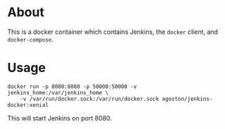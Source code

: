 # About
This is a docker container which contains Jenkins, the `docker` client, and `docker-compose`.

# Usage
```
docker run -p 8080:8080 -p 50000:50000 -v jenkins_home:/var/jenkins_home \
	-v /var/run/docker.sock:/var/run/docker.sock agoston/jenkins-docker:xenial
```
This will start Jenkins on port 8080.
